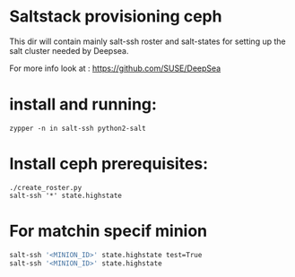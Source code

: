 # Saltstack provisioning ceph

This dir will contain mainly salt-ssh roster and salt-states for setting up the salt cluster needed by Deepsea.

For more info look at : https://github.com/SUSE/DeepSea


# install and running:

`zypper -n in salt-ssh python2-salt`


# Install ceph prerequisites:

```shell
./create_roster.py
salt-ssh '*' state.highstate
```

# For matchin specif minion

```bash
salt-ssh '<MINION_ID>' state.highstate test=True
salt-ssh '<MINION_ID>' state.highstate
```
